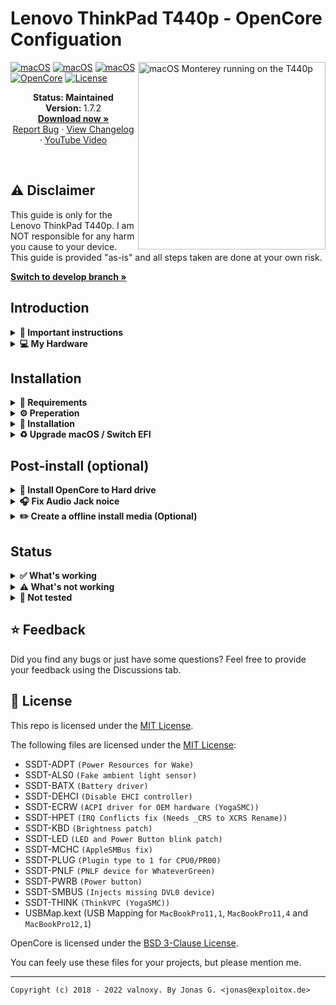 ﻿# Lenovo ThinkPad T440p - OpenCore Configuation

<img align="right" src="https://dl.exploitox.de/t440p-oc/Hackintosh_T440p_V4.jpg" alt="macOS Monterey running on the T440p" width="300">

[![macOS](https://img.shields.io/badge/macOS-Monterey-brightgreen.svg)](https://developer.apple.com/documentation/macos-release-notes)
[![macOS](https://img.shields.io/badge/macOS-Big%20Sur-brightgreen.svg)](https://developer.apple.com/documentation/macos-release-notes)
[![macOS](https://img.shields.io/badge/macOS-Catalina-brightgreen.svg)](https://developer.apple.com/documentation/macos-release-notes)
[![OpenCore](https://img.shields.io/badge/OpenCore-0.7.8-blue)](https://github.com/acidanthera/OpenCorePkg)
[![License](https://img.shields.io/badge/license-MIT-purple)](/LICENSE)

<p align="center">
   <strong>Status: Maintained</strong>
   <br />
   <strong>Version: </strong>1.7.2
   <br />
   <a href="https://github.com/valnoxy/t440p-oc/releases"><strong>Download now »</strong></a>
   <br />
   <a href="https://github.com/valnoxy/t440p-oc/issues">Report Bug</a>
   ·
   <a href="https://github.com/valnoxy/t440p-oc/blob/main/CHANGELOG.md">View Changelog</a>
   ·
   <a href="https://www.youtube.com/watch?v=6Uz63UQiApQ">YouTube Video</a>
  </p>
</p>
</br>

## ⚠️ Disclaimer
This guide is only for the Lenovo ThinkPad T440p. I am NOT responsible for any harm you cause to your device. This guide is provided "as-is" and all steps taken are done at your own risk.

<a href="https://github.com/valnoxy/t440p-oc/tree/develop"><strong>
Switch to develop branch »</strong></a>

## Introduction

<details>  
<summary><strong>📖 Important instructions</strong></summary>
</br>

**Migrate to Version 1.7.0 and higher**

The Version 1.7.0 changes the model from ```MacBookPro12,1``` to ```MacBookPro11,4```. You need to generate a new SMBIOS for the new model with [GenSMBIOS](https://github.com/corpnewt/GenSMBIOS).

**Dualbooting**

If you want to dualboot / multiboot your T440p with Windows or Linux, do **not** use OpenCore as bootloader! You need to use the efi boot menu in order to boot Windows or Linux. Legacy boot is not supported!

The reason: **ACPI Patches**

These ACPI patches are necessary for booting macOS. OpenCore doesn't only patch macOS, but also Windows and Linux. These operating systems handle the patches differently than macOS. If you decide to use OpenCore with other systems, you may expect some bugs like missing battery and WiFi issues.

**EFI folders**

This repo includes multiple EFI configuations for different macOS Versions.

| EFI               | Description                                              | Type      |
| ----------------- | -------------------------------------------------------- | --------- |
| `EFI - Catalina`  | Supports only macOS Catalina                             | `Stable`  |
| `EFI - Big Sur`   | Supports only macOS Big Sur                              | `Stable`  |
| `EFI - Monterey`  | Supports only macOS Monterey                             | `Stable`  |
| `EFI - HeliPort`  | Supports every macOS Version, Require HeliPort app       | `Stable`  |


<a href="https://github.com/valnoxy/t440p-oc/blob/main/DIFFERENCES.md"><strong>
Differences to the EFI folders »</strong></a> <br/> <a href="https://github.com/OpenIntelWireless/HeliPort/releases"><strong>
Download HeliPort app »</strong></a>


</details>

<details>
<summary><strong>💻 My Hardware</strong></summary>
<br>
These are the Hardware component I use. But this OpenCore configuation **should still work** with your device, even if the components are not equal.

| Category  | Component                            |
| --------- | ------------------------------------ |
| CPU       | Intel Core i7-4800MQ                 |
| GPU       | Intel HD Graphics 4600               |
| SSD       | SanDisk SSD PLUS 480GB               |
| Memory    | 8GB DDR3 1600Mhz                     |
| Camera    | 720p Camera                          |
| WiFi & BT | Intel Wireless-N 7260                |

</details>  
 
</details>

## Installation

<details>  
<summary><strong>📝 Requirements</strong></summary>
</br>

You must have the following items:
- Lenovo ThinkPad T440p (Obviously 😁).
- Access to a working Windows machine with Python installed.
- A pendrive with more than 4 GB (Keep in mind, during the preperation we will format the disk to create the install media).
- an Internet connection via Ethernet.
- 1-2 hours of your time.

</details>

<details>  
<summary><strong>⚙️ Preperation</strong></summary>
</br>

### Create the install media

First of all, you will need the install media of macOS. I will use [macrecovery](https://github.com/acidanthera/OpenCorePkg) to download and create the macOS Install media.

With macrecovery, the process is the following:
- Download [OpenCorePkg](https://github.com/acidanthera/OpenCorePkg) as a ZIP.
- Extract the OpenCorePkg-master.zip file.
- Open ```cmd.exe``` with Administrator privileges and change the directory to OpenCorePkg-master\Utilities\macrecovery.
- Enter the following command to download macOS:
```
# Catalina (10.15)
python macrecovery.py -b Mac-00BE6ED71E35EB86 -m 00000000000000000 download

# Big Sur (11)
python macrecovery.py -b Mac-42FD25EABCABB274 -m 00000000000000000 download

# Monterey (12)
python macrecovery.py -b Mac-E43C1C25D4880AD6 -m 00000000000000000 download
```
- After the download succeeded, type ```diskpart``` and wait until you see ```DISKPART>```

- Plug-in your pendrive and type ```list disk``` to see your disk id.

- Select your pendrive by typing ```select disk <diskid>```

- Now we are gonna clean the pendrive and convert it to GPT. First, type ```clean``` and then ```convert gpt```.

>  **Note**: If an error occurred, try to convert again by typing ```convert gpt```.

- After the pendrive is clean and converted, we will create a new partition where we can put our files on. First, type ```create partition primary```, then select the new partition with ```select partition 1``` and format it ```format fs=fat32 quick```.

- Finally, mount your pendrive by typing ```assign letter=J```

- Now, close the Command Prompt and create the folder ```com.apple.recovery.boot``` on the pendrive. Copy ```OpenCorePkg-master\Utilities\macrecovery\BaseSystem.dmg``` and ```Basesystem.chunklist``` into that folder.

>  **Note**: If you can't find BaseSystem.dmg, use RecoveryImage.dmg and RecoveryImage.chunklist instead.

After the install media was created, we need to make the USB drive bootable.

### Configure and install OpenCore
Download the EFI folder from this repo, you will find the latest files under the release tab or just download the repo as it is. Move the folder to the root of your pendrive (e.g. J:\) and rename the folder to ```EFI```.

#### GenSMBIOS
We need a script, called [GenSMBIOS](https://github.com/corpnewt/GenSMBIOS), to create fake serial number, UUID and MLB numbers. **This step is essential to have working iMessage, so do not skip it!**

The process is the following:

- Download GenSMBIOS as a ZIP, then extract it.
- Start GenSMBIOS.bat and use option 1 to download MacSerial.
- Choose option 2, to select the path of the config.plist file. It will be located in EFI -> OC folder.
- Choose option 3, and enter ```MacBookPro11,4``` as the machine type.
- Press Q to quit. Your config now should contain the requied serials.

#### Enter the proper ROM value
After adding serials to your config.plist, you have to add the computer's MAC address to the config.plist file. **This step is also essential to have a working iMessage, so do not skip it.** We need a Plist editior, to write the MAC address into the config.plist file. I used [ProperTree](https://github.com/corpnewt/ProperTree), since it works on Windows too. You have to change the MAC address value in the config.plist at

```PlatformInfo -> Generic -> ROM```

Delete the generic ```112233445566``` value, and enter your MAC address into the field, without any colons. Save the Plist file, and it is now ready to be written out to the EFI partition of your install media.

#### Default keyboard layout and language
The default keyboard layout and language is ```German```. To change the language, edit the value of ```NVRAM -> Add -> 7C436110-AB2A-4BBB-A880-FE41995C9F82 -> prev-lang:kbd``` to the value of your language. If your value contains an underscore ```_```, replace it with a hyphen ```-```. The value for English would be ```en-US:0```. You can find a list of all language values [here](https://github.com/acidanthera/OpenCorePkg/blob/master/Utilities/AppleKeyboardLayouts/AppleKeyboardLayouts.txt).

### Install OpenCore
After you've finished with the neccesary tweaks, you have to copy the EFI folder to the EFI partition of your pendrive.

</details>

<details>  
<summary><strong>🚚 Installation</strong></summary>
</br>

### Prepare BIOS
The bios must be properly configured prior to installing macOS.
In Security menu, set the following settings:

-  `Security > Security Chip`: must be **Disabled**
-  `Memory Protection > Execution Prevention`: must be **Enabled**
-  `Internal Device Access > Bottom Cover Tamper Detection`: must be **Disabled**
-  `Anti-Theft > Current Setting`: must be **Disabled**
-  `Anti-Theft > Computrace > Current Setting`: must be **Disabled**
-  `Secure Boot > Secure Boot`: must be **Disabled**

In Startup menu, set the following options:

  
-  `UEFI/Legacy Boot`: **Both**
-  `UEFI/Legacy Priority`: **UEFI First**
-  `CSM Support`: **Yes**

Now you can go through the install.

### Install macOS
1. Boot from USB, press ```SPACE``` and select the USB drive inside of OpenCore ```"NO NAME (DMG)" or similar```.
>  **Note:** The first boot may take up to 20 minutes.
2. Wait for the macOS Utilities screen.
3. Select Disk Utility, select your disk and click erase. Give a name and choose **APFS** with **GUID Partition Map**.
4. After erasing, go back and select **Reinstall macOS** and follow the steps on your screen. The installation make take up to **2 hours**.
>  **Note:** Your PC will restart multiple times. Just boot from USB and select your disk inside of OpenCore. (named macOS Installer or the disk name).
5. Once you see the `Region selection` screen, you are good to proceed.
6. Create your user accound and everything else.

</details>

<details>  
<summary><strong>♻️ Upgrade macOS / Switch EFI</strong></summary>
</br>

If you plan to upgrade your macOS (or updating the EFI / switching to HeliPort), you'll need a different OpenCore configuation (EFI). Please follow these steps:

> Note: Download the desired macOS version in the Settings before following these steps, if you are connected via WiFi.

1. Download the newest release & [ProperTree](https://github.com/corpnewt/ProperTree) and extract it.
2. Start ProperTree and load the ```Config.plist``` on your EFI partition. (File -> Open)
> Note: You can mount your EFI partition by pressing ```WIN + SPACE```, typing Terminal and enter the following command: ```sudo diskutil mountDisk disk0s1```.
3. Now also load the new configuration file from the repo for the desired macOS installation (or HeliPort config). 
4. You should now have 2 ProperTree-windows open on your screen.
5. Go in both windows to ```Root -> PlatformInfo -> Generic```. Transfer ```MLB, ROM, SystemProductName, SystemSerialNumber and SystemUUID``` to the new config. 
6. Save the new config (File -> Save) and close both windows.
7. Now delete your existing EFI folder from the EFI partition and copy the new one to it. (Make sure that the Directorys ```Boot and OC``` are in ```EFI```).

If you want to upgrade macOS, download the desired macOS version in the Settings app and perform the upgrade like on a real Mac.

</details>


## Post-install (optional)

<details>  
<summary><strong>💾 Install OpenCore to Hard drive</strong></summary>
</br>

1. Press `WIN + SPACE` and open terminal. Type `sudo diskutil mountDisk disk0s1` (where disk0s1 corresponds to the EFI partition of the main disk)
2. Open Finder and copy the EFI folder of your USB device to the main disk's EFI partition.
3. Unplug the USB device and reboot your laptop. Now you can boot macOS without your USB device.

</details>

<details>  
<summary><strong>🎧 Fix Audio Jack noice</strong></summary>
</br>

1. Copy `ALCPlugFix` to your desktop.
2. Press `WIN + SPACE` and open terminal. Type the following commands: 
```bash
sudo spctl --master-disable
sudo mkdir /usr/local/bin/
cd Desktop/ALCPlugFix
./install.sh
```
3. After that, type `hda-verb 0x1a SET_PIN_WIDGET_CONTROL 0x24`.

</details>

<details>  
<summary><strong>✏️ Create a offline install media (Optional)</strong></summary>
</br>

In case of reinstalling macOS, a offline install media can save some time. You also don't need an Ethernet connection for the installation.
To create a offline install media, you need the following stuff: 

- macOS Installer from the App Store.
- A 16 GB pendrive (Keep in mind, during the preperation we will format the disk to create the install media).

Press `WIN + SPACE` and open Disk utility. Select your USB device and click erase. Name it `MyUSB` and choose **Mac OS Extended** with **GUID Partition Map**. After erasing the USB device, close Disk utility.

Now press `WIN + SPACE` and open terminal. Type the following command:

Big Sur:
```sudo /Applications/Install\ macOS\ Big\ Sur.app/Contents/Resources/createinstallmedia --volume /Volumes/MyUSB --downloadassets```

Catalina:
```sudo /Applications/Install\ macOS\ Catalina.app/Contents/Resources/createinstallmedia --volume /Volumes/MyUSB --downloadassets```

Monterey:
```sudo /Applications/Install\ macOS\ Monterey.app/Contents/Resources/createinstallmedia --volume /Volumes/MyUSB --downloadassets```

After creating the install media, copy your EFI folder to the EFI partition of your USB device.


</details>

## Status

<details>  
<summary><strong>✅ What's working</strong></summary>
</br>
 
- [X] Intel WiFi & Bluetooth (thanks to [itlwn](https://github.com/OpenIntelWireless/itlwm))
- [X] Brightness / Volume Control
- [X] Battery Information
- [X] Audio (Audio Jack & Speaker)
- [X] USB Ports & Built-in Camera
- [X] Graphics Acceleration
- [X] Trackpoint / Touchpad
- [X] Power management / Sleep
- [X] FaceTime / iMessage (iServices)
- [X] DisplayPort
- [X] Automatic OS updates
- [X] DVD Drive
- [X] Dock USB / Display
- [X] Handoff / Universal Clipboard
- [X] Sidecar (Cable) / AirPlay to Mac
- [X] SIP / FireVault 2

</details>

<details>  
<summary><strong>⚠️ What's not working</strong></summary>
</br>

- [ ] Safari DRM ```Use Chromium powered Browser or Firefox to watch Amazon Prime Video, Netflix, Disney+ and others```
- [ ] AirDrop & Continuity
- [ ] Fingerprint Reader
- [ ] VGA
- [ ] Sleep with Docking Station
- [ ] Dualbooting Windows / Linux (with OpenCore)

</details>

<details>  
<summary><strong>🔄 Not tested</strong></summary>
</br>

- [ ] Sidecar Wireless
- [ ] Apple Watch Unlock
- [ ] WWAN

</details>

## ⭐️ Feedback
Did you find any bugs or just have some questions? Feel free to provide your feedback using the Discussions tab.

## 📜 License

This repo is licensed under the [MIT License](https://github.com/valnoxy/t440p-oc/blob/main/LICENSE).

The following files are licensed under the [MIT License](https://github.com/valnoxy/t440p-oc/blob/main/LICENSE):
- SSDT-ADPT ```(Power Resources for Wake)```
- SSDT-ALS0 ```(Fake ambient light sensor)```
- SSDT-BATX ```(Battery driver)```
- SSDT-DEHCI ```(Disable EHCI controller)```
- SSDT-ECRW ```(ACPI driver for OEM hardware (YogaSMC))```
- SSDT-HPET ```(IRQ Conflicts fix (Needs _CRS to XCRS Rename))```
- SSDT-KBD ```(Brightness patch)```
- SSDT-LED ```(LED and Power Button blink patch)```
- SSDT-MCHC ```(AppleSMBus fix)```
- SSDT-PLUG ```(Plugin type to 1 for CPU0/PR00)```
- SSDT-PNLF ```(PNLF device for WhateverGreen)```
- SSDT-PWRB ```(Power button)```
- SSDT-SMBUS ```(Injects missing DVL0 device)```
- SSDT-THINK ```(ThinkVPC (YogaSMC))```
- USBMap.kext (USB Mapping for ```MacBookPro11,1```, ```MacBookPro11,4``` and ```MacBookPro12,1```)

OpenCore is licensed under the [BSD 3-Clause License](https://github.com/acidanthera/OpenCorePkg/blob/master/LICENSE.txt).

You can feely use these files for your projects, but please mention me.

---
```Copyright (c) 2018 - 2022 valnoxy. By Jonas G. <jonas@exploitox.de>```
